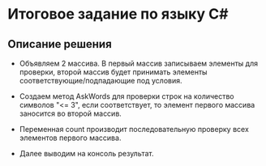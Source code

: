 # Итоговое задание по языку С#

## Описание решения

* Объявляем 2 массива. В первый массив записываем элементы для проверки, второй массив будет принимать элементы соответствующие/подпадающие под условия.

* Создаем метод AskWords для проверки строк на количество символов "<= 3", eсли соответствует, то элемент первого массива заносится во второй массив.

* Переменная count производит последовательную проверку всех элементов первого массива.

* Далее выводим на консоль результат.
